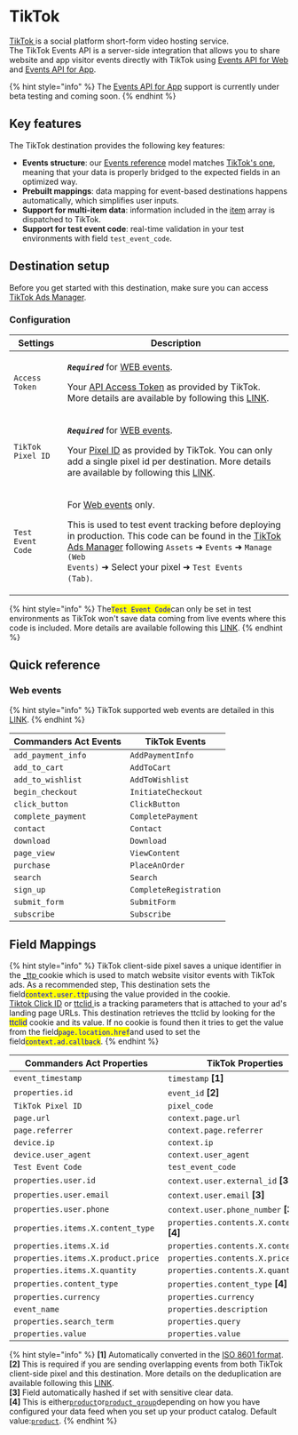 # TikTok

[TikTok ](https://www.tiktok.com)is a social platform short-form video hosting service.\
The TikTok Events API is a server-side integration that allows you to share website and app visitor events directly with TikTok using [Events API for Web](https://ads.tiktok.com/marketing\_api/docs?rid=959icq5stjr\&id=1701890979375106) and [Events API for App](https://ads.tiktok.com/marketing\_api/docs?rid=959icq5stjr\&id=1701890978528258).

{% hint style="info" %}
The [Events API for App](https://ads.tiktok.com/marketing\_api/docs?rid=959icq5stjr\&id=1701890978528258) support is currently under beta testing and coming soon.
{% endhint %}

## Key features

The TikTok destination provides the following key features:

* **Events structure**: our [Events reference](https://community.commandersact.com/platform-x/developers/tracking/events-reference) model matches [TikTok's one](https://ads.tiktok.com/marketing\_api/docs?rid=959icq5stjr\&id=1701890977725441), meaning that your data is properly bridged to the expected fields in an optimized way.
* **Prebuilt mappings**: data mapping for event-based destinations happens automatically, which simplifies user inputs.
* **Support for multi-item data**: information included in the [item](https://community.commandersact.com/platform-x/developers/tracking/events-reference#item) array is dispatched to TikTok.
* **Support for test event code**: real-time validation in your test environments with field `test_event_code`.

## Destination setup

Before you get started with this destination, make sure you can access [TikTok Ads Manager](https://ads.tiktok.com).

### Configuration

| Settings          | Description                                                                                                                                                                                                                                                                                                                                                                                                                                                                                                                                                                                                                                                                                                                                                              |
| ----------------- | ------------------------------------------------------------------------------------------------------------------------------------------------------------------------------------------------------------------------------------------------------------------------------------------------------------------------------------------------------------------------------------------------------------------------------------------------------------------------------------------------------------------------------------------------------------------------------------------------------------------------------------------------------------------------------------------------------------------------------------------------------------------------ |
| `Access Token`    | <p><em><strong><code>Required</code> </strong></em> for <a href="https://ads.tiktok.com/marketing_api/docs?id=1727541103358977">WEB events</a>.</p><p>Your <a href="https://ads.tiktok.com/gateway/docs/index?identify_key=2b9b4278e47b275f36e7c39a4af4ba067d088e031d5f5fe45d381559ac89ba48&#x26;language=ENGLISH&#x26;doc_id=1727537566862337#item-link-How%20to%20generate%20an%20access%20token">API Access Token</a> as provided by TikTok. More details are available by following this <a href="https://ads.tiktok.com/gateway/docs/index?identify_key=2b9b4278e47b275f36e7c39a4af4ba067d088e031d5f5fe45d381559ac89ba48&#x26;language=ENGLISH&#x26;doc_id=1727537566862337#item-link-How%20to%20generate%20an%20access%20token">LINK</a>.</p>                      |
| `TikTok Pixel ID` | <p><em><strong><code>Required</code></strong></em> for <a href="https://ads.tiktok.com/marketing_api/docs?id=1727541103358977">WEB events</a>.</p><p>Your <a href="https://ads.tiktok.com/gateway/docs/index?identify_key=2b9b4278e47b275f36e7c39a4af4ba067d088e031d5f5fe45d381559ac89ba48&#x26;language=ENGLISH&#x26;doc_id=1727537566862337#item-link-Where%20to%20Find%20pixel_code">Pixel ID</a> as provided by TikTok. You can only add a single pixel id per destination. More details are available by following this <a href="https://ads.tiktok.com/gateway/docs/index?identify_key=2b9b4278e47b275f36e7c39a4af4ba067d088e031d5f5fe45d381559ac89ba48&#x26;language=ENGLISH&#x26;doc_id=1727537566862337#item-link-Where%20to%20Find%20pixel_code">LINK</a>.</p> |
| `Test Event Code` | <p>For <a href="https://ads.tiktok.com/marketing_api/docs?id=1727541103358977">Web events</a> only.</p><p>This is used to test event tracking before deploying in production. This code can be found in the <a href="https://ads.tiktok.com/">TikTok Ads Manager</a> following <code>Assets</code> ➜ <code>Events</code> ➜ <code>Manage (Web Events)</code> ➜ Select your pixel ➜ <code>Test Events (Tab)</code>.</p>                                                                                                                                                                                                                                                                                                                                                    |

{% hint style="info" %}
The<mark style="color:blue;">`Test Event Code`</mark>can only be set in test environments as TikTok won't save data coming from live events where this code is included. More details are available following this [LINK](https://ads.tiktok.com/marketing\_api/docs?id=1724255493685249).
{% endhint %}

## Quick reference

### Web events

{% hint style="info" %}
TikTok supported web events are detailed in this [LINK](https://ads.tiktok.com/marketing\_api/docs?id=1727541103358977).
{% endhint %}

| Commanders Act Events | TikTok Events          |
| --------------------- | ---------------------- |
| `add_payment_info`    | `AddPaymentInfo`       |
| `add_to_cart`         | `AddToCart`            |
| `add_to_wishlist`     | `AddToWishlist`        |
| `begin_checkout`      | `InitiateCheckout`     |
| `click_button`        | `ClickButton`          |
| `complete_payment`    | `CompletePayment`      |
| `contact`             | `Contact`              |
| `download`            | `Download`             |
| `page_view`           | `ViewContent`          |
| `purchase`            | `PlaceAnOrder`         |
| `search`              | `Search`               |
| `sign_up`             | `CompleteRegistration` |
| `submit_form`         | `SubmitForm`           |
| `subscribe`           | `Subscribe`            |

## Field Mappings

{% hint style="info" %}
TikTok client-side pixel saves a unique identifier in the [\_ttp ](https://ads.tiktok.com/gateway/docs/index?identify\_key=2b9b4278e47b275f36e7c39a4af4ba067d088e031d5f5fe45d381559ac89ba48\&language=ENGLISH\&doc\_id=1727541103358977#item-link-Context%20object%20parameters)cookie which is used to match website visitor events with TikTok ads. As a recommended step, This destination sets the field<mark style="color:blue;">`context.user.ttp`</mark>using the value provided in the cookie.\
[Tiktok Click ID](https://ads.tiktok.com/marketing\_api/docs?rid=4eezrhr6lg4\&id=1701890980108353) or [ttclid ](https://ads.tiktok.com/marketing\_api/docs?rid=4eezrhr6lg4\&id=1701890980108353)is a tracking parameters that is attached to your ad's landing page URLs. This destination retrieves the ttclid by looking for the <mark style="color:blue;">ttclid</mark> cookie and its value. If no cookie is found then it tries to get the value from the field<mark style="color:blue;">`page.location.href`</mark>and used to set the field<mark style="color:blue;">`context.ad.callback`</mark>.
{% endhint %}

| Commanders Act Properties          | TikTok Properties                             |
| ---------------------------------- | --------------------------------------------- |
| `event_timestamp`                  | `timestamp` **\[1]**                          |
| `properties.id`                    | `event_id` **\[2]**                           |
| `TikTok Pixel ID`                  | `pixel_code`                                  |
| `page.url`                         | `context.page.url`                            |
| `page.referrer`                    | `context.page.referrer`                       |
| `device.ip`                        | `context.ip`                                  |
| `device.user_agent`                | `context.user_agent`                          |
| `Test Event Code`                  | `test_event_code`                             |
| `properties.user.id`               | `context.user.external_id` **\[3]**           |
| `properties.user.email`            | `context.user.email` **\[3]**                 |
| `properties.user.phone`            | `context.user.phone_number` **\[3]**          |
| `properties.items.X.content_type`  | `properties.contents.X.content_type` **\[4]** |
| `properties.items.X.id`            | `properties.contents.X.content_id`            |
| `properties.items.X.product.price` | `properties.contents.X.price`                 |
| `properties.items.X.quantity`      | `properties.contents.X.quantity`              |
| `properties.content_type`          | `properties.content_type` **\[4]**            |
| `properties.currency`              | `properties.currency`                         |
| `event_name`                       | `properties.description`                      |
| `properties.search_term`           | `properties.query`                            |
| `properties.value`                 | `properties.value`                            |

{% hint style="info" %}
**\[1]** Automatically converted in the [ISO 8601 format](https://en.wikipedia.org/wiki/ISO\_8601).\
**\[2]** This is required if you are sending overlapping events from both TikTok client-side pixel and this destination. More details on the deduplication are available following this [LINK](https://ads.tiktok.com/marketing\_api/docs?rid=p41a33fdhon\&id=1723170195197953).\
**\[3]** Field automatically hashed if set with sensitive clear data.\
**\[4]** This is either[`product`](https://ads.tiktok.com/gateway/docs/index?identify\_key=2b9b4278e47b275f36e7c39a4af4ba067d088e031d5f5fe45d381559ac89ba48\&language=ENGLISH\&doc\_id=1727541103358977#item-link-Properties%20object%20parameters)or[`product_group`](https://ads.tiktok.com/gateway/docs/index?identify\_key=2b9b4278e47b275f36e7c39a4af4ba067d088e031d5f5fe45d381559ac89ba48\&language=ENGLISH\&doc\_id=1727541103358977#item-link-Properties%20object%20parameters)depending on how you have configured your data feed when you set up your product catalog. Default value:[`product`](https://ads.tiktok.com/gateway/docs/index?identify\_key=2b9b4278e47b275f36e7c39a4af4ba067d088e031d5f5fe45d381559ac89ba48\&language=ENGLISH\&doc\_id=1727541103358977#item-link-Properties%20object%20parameters).
{% endhint %}
